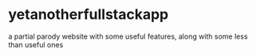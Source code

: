 # yetanotherfullstackapp
a partial parody website with some useful features, along with some less than useful ones
